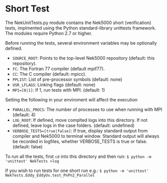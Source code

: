 Short Test
========


The NekUnitTests.py module contains the Nek5000 short (verification) tests, implmented 
using the Python standard-library unittests framework.  The modules require 
Python 2.7 or higher.  


Before running the tests, several environment variables may be optionally defined.

* `SOURCE_ROOT`: Points to the top-level Nek5000 repository (default: this repository).
* `FC`: The Fortran 77 compiler (default mpif77).
* `CC`: The C compiler (default: mpicc).
* `PPLIST`: List of pre-processor symbols (default: none)
* `USR_LFLAGS`: Linking flags (default: none)
* `MPI=[0|1]`: If 1, run tests with MPI. (default: 1)

Setting the following in your enviroment will affect the execution

* `PARALLEL_PROCS`: The number of processes to use when running with MPI
  (default: 4)
* `LOG_ROOT`: If defined, move complted logs into this directory.  If not defined,
  leave logs in the case folders.  (default: undefined)
* `VERBOSE_TESTS=[true|false]`: If true, display standard output from compiler and
   Nek5000 to terminal window.  Standard output will always be recorded in
   logfiles, whether VERBOSE_TESTS is true or false.  (default: false)


To run all the tests, first `cd` into this directory and then run:
`$ python -m 'unittest' NekTests >log`

If you wish to run tests for one short run e.g.:
`$ python -m 'unittest' NekTests.Eddy_EddyUv.test_PnPn2_Parallel`

